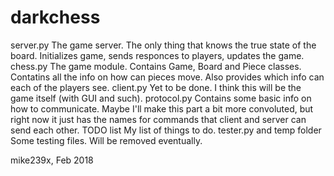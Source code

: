 # darkchess
server.py
  The game server. The only thing that knows the true state of the board.
  Initializes game, sends responces to players, updates the game.
chess.py
  The game module. Contains Game, Board and Piece classes. Contatins all the info on how can pieces move. 
  Also provides which info can each of the players see.
client.py
  Yet to be done. I think this will be the game itself (with GUI and such).
protocol.py
  Contains some basic info on how to communicate. Maybe I'll make this part a bit more convoluted, but right now it just has the names for commands that client and server can send each other.
TODO list
  My list of things to do.
tester.py and temp folder
  Some testing files. Will be removed eventually.

mike239x, Feb 2018

